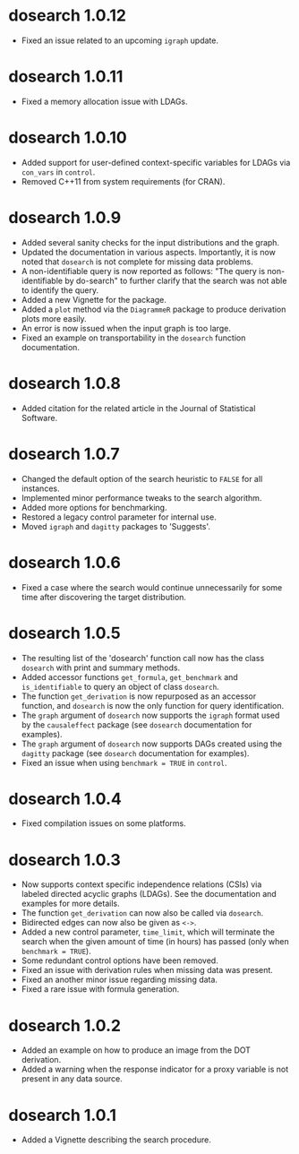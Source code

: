 # dosearch 1.0.12

  * Fixed an issue related to an upcoming `igraph` update.

# dosearch 1.0.11

  * Fixed a memory allocation issue with LDAGs.

# dosearch 1.0.10

  * Added support for user-defined context-specific variables for LDAGs via `con_vars` in `control`.
  * Removed C++11 from system requirements (for CRAN).

# dosearch 1.0.9

  * Added several sanity checks for the input distributions and the graph.
  * Updated the documentation in various aspects. Importantly, it is now noted that `dosearch` is not complete for missing data problems.
  * A non-identifiable query is now reported as follows: "The query is non-identifiable by do-search" to further clarify that the search was not able to identify the query.
  * Added a new Vignette for the package.
  * Added a `plot` method via the `DiagrammeR` package to produce derivation plots more easily.
  * An error is now issued when the input graph is too large.
  * Fixed an example on transportability in the `dosearch` function documentation.

# dosearch 1.0.8

  * Added citation for the related article in the Journal of Statistical Software.

# dosearch 1.0.7

  * Changed the default option of the search heuristic to `FALSE` for all instances.
  * Implemented minor performance tweaks to the search algorithm.
  * Added more options for benchmarking.
  * Restored a legacy control parameter for internal use.
  * Moved `igraph` and `dagitty` packages to 'Suggests'.

# dosearch 1.0.6

  * Fixed a case where the search would continue unnecessarily for some time after discovering the target distribution.

# dosearch 1.0.5

  * The resulting list of the 'dosearch' function call now has the class `dosearch` with print and summary methods.
  * Added accessor functions `get_formula`, `get_benchmark` and `is_identifiable` to query an object of class `dosearch`.
  * The function `get_derivation` is now repurposed as an accessor function, and `dosearch` is now the only function for query identification.
  * The `graph` argument of `dosearch` now supports the `igraph` format used by the `causaleffect` package (see `dosearch` documentation for examples).
  * The `graph` argument of `dosearch` now supports DAGs created using the `dagitty` package (see `dosearch` documentation for examples).
  * Fixed an issue when using `benchmark = TRUE` in `control`.

# dosearch 1.0.4

  * Fixed compilation issues on some platforms.

# dosearch 1.0.3

  * Now supports context specific independence relations (CSIs) via labeled directed acyclic graphs (LDAGs). See the documentation and examples for more details.
  * The function `get_derivation` can now also be called via `dosearch`.
  * Bidirected edges can now also be given as `<->`.
  * Added a new control parameter, `time_limit`, which will terminate the search when the given amount of time (in hours) has passed (only when `benchmark = TRUE`).
  * Some redundant control options have been removed.
  * Fixed an issue with derivation rules when missing data was present.
  * Fixed an another minor issue regarding missing data.
  * Fixed a rare issue with formula generation.

# dosearch 1.0.2

  * Added an example on how to produce an image from the DOT derivation.
  * Added a warning when the response indicator for a proxy variable is not present in any data source.

# dosearch 1.0.1

  * Added a Vignette describing the search procedure.
